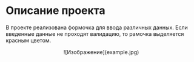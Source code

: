 # Описание проекта
В проекте реализована формочка для ввода различных данных.
Если введенные данные не проходят валидацию, то рамочка выделяется красным цветом.

<p align="center">
![Изображение](example.jpg)
</p>

